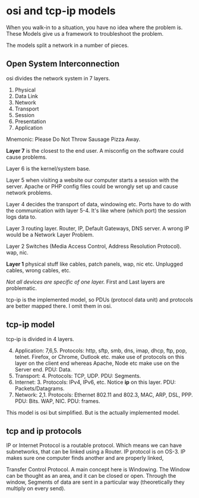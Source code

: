 # osi and tcp-ip models
When you walk-in to a situation, you have no idea where the problem is. These Models give us a framework to troubleshoot the problem.

The models split a network in a number of pieces.

## Open System Interconnection

osi divides the network system in 7 layers.

1. Physical
2. Data Link
3. Network
4. Transport
5. Session
6. Presentation
7. Application

Mnemonic: Please Do Not Throw Sausage Pizza Away.

**Layer 7** is the closest to the end user. A misconfig on the software could cause problems. 

Layer 6 is the kernel/system base.

Layer 5 when visiting a website our computer starts a session with the server. Apache or PHP config files could be wrongly set up and cause network problems.

Layer 4 decides the transport of data, windowing etc. Ports have to do with the communication with layer 5-4. It's like where (which port) the session logs data to.

Layer 3 routing layer. Router, IP, Default Gateways, DNS server. A wrong IP would be a Network Layer Problem. 

Layer 2 Switches (Media Access Control, Address Resolution Protocol). wap, nic.

**Layer 1** physical stuff like cables, patch panels, wap, nic etc. Unplugged cables, wrong cables, etc. 

_Not all devices are specific of one layer._ First and Last layers are problematic.

tcp-ip is the implemented model, so PDUs (protocol data unit) and protocols are better mapped there. I omit them in osi. 

## tcp-ip model

tcp-ip is divided in 4 layers.

4. Application: 7,6,5. Protocols: http, sftp, smb, dns, imap, dhcp, ftp, pop, telnet. Firefox, or Chrome, Outlook etc. make use of protocols on this layer on the client end whereas Apache, Node etc make use on the Server end. PDU: Data.
3. Transport: 4. Protocols: TCP, UDP. PDU: Segments. 
2. Internet: 3. Protocols: IPv4, IPv6, etc. Notice **ip** on this layer. PDU: Packets/Datagrams.
1. Network: 2,1. Protocols: Ethernet 802.11 and 802.3,  MAC, ARP, DSL, PPP. PDU: Bits. WAP, NIC. PDU: frames.

This model is osi but simplified. But is the actually implemented model.

## tcp and ip protocols

IP or Internet Protocol is a routable protocol. Which means we can have subnetworks, that can be linked using a Router. 
IP protocol is on OS-3. IP makes sure one computer finds another and are properly linked, 

   Transfer Control Protocol. A main concept here is Windowing. The Window can be thought as an area, and it can be closed or open. Through the window, Segments of data are sent in a particular way (theoretically they multiply on every send).

